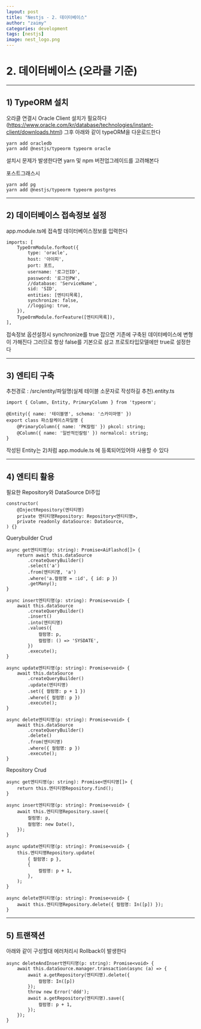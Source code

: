 ```yaml
---
layout: post
title: "Nestjs - 2. 데이터베이스"
author: "zaimy"
categories: development
tags: [nestjs]
image: nest_logo.png
---
```


# 2. 데이터베이스 (오라클 기준)
-------------
## 1) TypeORM 설치
오라클 연결시 Oracle Client 설치가 필요하다 
(https://www.oracle.com/kr/database/technologies/instant-client/downloads.html)
그후 아래와 같이 typeORM을 다운로드한다
```
yarn add oracledb
yarn add @nestjs/typeorm typeorm oracle
```
설치시 문제가 발생한다면 yarn 및 npm 버전업그레이드를 고려해본다

포스트그래스시

```
yarn add pg
yarn add @nestjs/typeorm typeorm postgres
```


-------------
## 2) 데이터베이스 접속정보 설정
app.module.ts에 접속할 데이터베이스정보를 입력한다
```
imports: [
	TypeOrmModule.forRoot({
		type: 'oracle',
		host: '아이피',
		port: 포트,
		username: '로그인ID',
		password: '로그인PW',
		//database: 'ServiceName',
		sid: 'SID',
		entities: [엔티티목록],
		synchronize: false,
		//logging: true,
	}),
	TypeOrmModule.forFeature([엔티티목록]),
],
```
접속정보 옵션설정시 synchronize를 true 잡으면 기존에 구축된 데이터베이스에 변형이 가해진다
그러므로 항상 false를 기본으로 삼고 프로토타입모델에만 true로 설정한다


-------------
## 3) 엔티티 구축
추천경로 : /src/entity/파일명(실제 테이블 소문자로 작성하길 추천).entity.ts
```
import { Column, Entity, PrimaryColumn } from 'typeorm';

@Entity({ name: '테이블명', schema: '스카미마명' })
export class 파스칼케이스파일명 {
	@PrimaryColumn({ name: 'PK칼럼' }) pkcol: string;
	@Column({ name: '일반적인칼럼' }) normalcol: string;
}
```
작성된 Entity는 2)처럼 app.module.ts 에 등록되어있어야 사용할 수 있다


-------------
## 4) 엔티티 활용
필요한 Repository와 DataSource DI주입
```
constructor(
	@InjectRepository(엔티티명)
	private 엔티티명Repository: Repository<엔티티명>,
	private readonly dataSource: DataSource,
) {}
```
Querybuilder Crud
```
async get엔티티명(p: string): Promise<AiFlashcd[]> {
	return await this.dataSource
		.createQueryBuilder()
		.select('a')
		.from(엔티티명, 'a')
		.where('a.컬럼명 = :id', { id: p })
		.getMany();
}
```
```
async insert엔티티명(p: string): Promise<void> {
	await this.dataSource
		.createQueryBuilder()
		.insert()
		.into(엔티티명)
		.values({
			컬럼명: p,
			컬럼명: () => 'SYSDATE',
		})
		.execute();
}
```
```
async update엔티티명(p: string): Promise<void> {
	await this.dataSource
		.createQueryBuilder()
		.update(엔티티명)
		.set({ 컬럼명: p + 1 })
		.where({ 컬럼명: p })
		.execute();
}
```
```
async delete엔티티명(p: string): Promise<void> {
	await this.dataSource
		.createQueryBuilder()
		.delete()
		.from(엔티티명)
		.where({ 컬럼명: p })
		.execute();
}
```
Repository Crud
```
async get엔티티명(p: string): Promise<엔티티명[]> {
	return this.엔티티명Repository.find();
}
```
```
async insert엔티티명(p: string): Promise<void> {
	await this.엔티티명Repository.save({
		컬럼명: p,
		컬럼명: new Date(),
	});
}
```
```
async update엔티티명(p: string): Promise<void> {
	this.엔티티명Repository.update(
		{ 컬럼명: p },
		{
			컬럼명: p + 1,
		},
	);
}
```
```
async delete엔티티명(p: string): Promise<void> {
	await this.엔티티명Repository.delete({ 컬럼명: In([p]) });
}
```


-------------
## 5) 트랜잭션
아래와 같이 구성할대 에러처리시 Rollback이 발생한다
```
async deleteAndInsert엔티티명(p: string): Promise<void> {
	await this.dataSource.manager.transaction(async (a) => {
		await a.getRepository(엔티티명).delete({ 
			컬럼명: In([p]) 
		});
		throw new Error('ddd');
		await a.getRepository(엔티티명).save({
			컬럼명: p + 1,
		});
	});
}
```